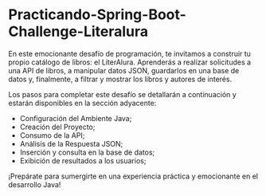 # Practicando-Spring-Boot-Challenge-Literalura
En este emocionante desafío de programación, te invitamos a construir tu propio catálogo de libros: el LiterAlura. Aprenderás a realizar solicitudes a una API de libros, a manipular datos JSON, guardarlos en una base de datos y, finalmente, a filtrar y mostrar los libros y autores de interés.

Los pasos para completar este desafío se detallarán a continuación y estarán disponibles en la sección adyacente:
- Configuración del Ambiente Java;
- Creación del Proyecto;
- Consumo de la API;
- Análisis de la Respuesta JSON;
- Inserción y consulta en la base de datos;
- Exibición de resultados a los usuarios;
  
¡Prepárate para sumergirte en una experiencia práctica y emocionante en el desarrollo Java!

